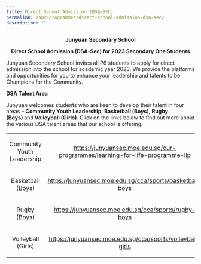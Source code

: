 ```yaml
---
title: Direct School Admission (DSA–SEC)
permalink: /our-programmes/direct-school-admission-dsa-sec/
description: ""
---
```

<p style="text-align: center;"><strong>Junyuan Secondary School</strong></p>
<p style="text-align: center;"><strong>Direct School Admission (DSA-Sec) for 2023 Secondary One Students</strong></p>
<p>Junyuan Secondary School invites all P6 students to apply for direct admission into the school for academic year 2023. We provide the platforms and opportunities for you to enhance your leadership and talents to be Champions for the Community.</p>
<p><strong>DSA Talent Area</strong></p>
<p>Junyuan welcomes students who are keen to develop their talent in four areas &ndash;&nbsp;<strong>Community Youth Leadership</strong>,&nbsp;<strong>Basketball (Boys)</strong>,&nbsp;<strong>Rugby (Boys)&nbsp;</strong>and<strong>&nbsp;Volleyball (Girls)</strong>.&nbsp;Click on the links below to find out more about the various DSA talent areas that our school is offering.</p>
<table>
<tbody>
<tr>
<td style="text-align: center;" width="95">
<p>Community Youth Leadership</p>
</td>
<td style="text-align: center;" width="392">
<p><a href="/our-programmes/learning-for-life-programme-llp" target=""><u>https://junyuansec.moe.edu.sg/our-programmes/learning-for-life-programme-llp</u></a></p>
</td>
</tr>
<tr>
<td style="text-align: center;" width="95">
<p>Basketball (Boys)</p>
</td>
<td style="text-align: center;" width="392">
<p><a href="/cca/sports/basketball-boys"><u>https://junyuansec.moe.edu.sg/cca/sports/basketball-boys</u></a></p>
</td>
</tr>
<tr>
<td style="text-align: center;" width="95">
<p>Rugby (Boys)</p>
</td>
<td style="text-align: center;" width="392">
<p><a href="/cca/sports/rugby-boys"><u>https://junyuansec.moe.edu.sg/cca/sports/rugby-boys</u></a></p>
</td>
</tr>
<tr>
<td style="text-align: center;" width="95">
<p>Volleyball (Girls)</p>
</td>
<td style="text-align: center;" width="392">
<p><a href="/cca/sports/volleyball-girls"><u>https://junyuansec.moe.edu.sg/cca/sports/volleyball-girls</u></a></p>
</td>
</tr>
</tbody>
</table>
